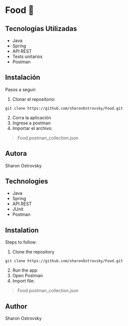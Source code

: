 # **Food** :spaghetti:

## Tecnologías Utilizadas

* Java
* Spring
* API REST
* Tests unitarios
* Postman


## Instalación

Pasos a seguir:

1. Clonar el repositorio:

```
git clone https://github.com/sharonOstrovsky/Food.git
```

2. Corra la aplicación
3. Ingrese a postman
4. Importar el archivo:
 > Food.postman_collection.json


## Autora

Sharon Ostrovsky


## Technologies

* Java
* Spring
* API REST
* JUnit
* Postman

## Instalation

Steps to follow:

1. Clone the repository

```
git clone https://github.com/sharonOstrovsky/Food.git
```

2. Run the app
3. Open Postman
4. Import file:
> Food.postman_collection.json


## Author

Sharon Ostrovsky